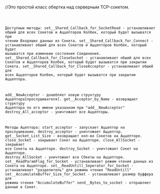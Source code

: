   //Это простой класс обертка над серверным TCP-сокетом.

<code>

  Доступные методы:
  set__Shared_Callback_for_SocketRead     - устанавливает обший для всех Сокетов и Аццепторов Колбек, который будет вызыватся при чтении Входяших данных из Сокета.
  set__Shared_Callback_for_Connect        - устанавливает обший для всех Сокетов и Аццепторов Колбек, который будет вызыватся при изменеии состояния Соединения.
  set__Shared_Callback_for_CloseSocket    - устанавливает обший для всех Сокетов и Аццепторов Колбек, который будет вызыватся при закрытии Сокета.
  set__Shared_Callback_for_CloseAcceptor  - устанавливает обший для всех Аццепторов Колбек, который будет вызыватся при закрытии Аццептора.

  add__NewAcceptor                        - доавбляет новую структуру Аццептора[прослушивателя].
  get__Acceptor_by_Name                   - возвращает стурктуру Аццептора по его имени указанном при "add__NewAcceptor"
  destroy_All_acceptor                    - уничтожает все Аццепторы.

  Методы Ацептора:
  start_acceptor                          - запускает Аццептор на прослушивание.
  destroy_acceptor                        - уничтожает Аццептор.
  get__Socket_List_Size                   - возвращает кол-во Сокетов на Аццепторе.
  close_Socket                            - закрывает Сокет на Аццепторе.
  close_AllSocket                         - закрывает все Сокеты на Аццепторе.
  destroy_Socket                          - уничтожает Сокет на Аццепторе.
  destroy_AllSocket                       - уничтожает все СОкеты на Аццепторе.
  set__ReadParamFlag_for_Socket           - устанавливает режим чтения данных из Сокета на Аццепторе.
  set__ReadUntill_Seperator_for_Socket    - устанавливает "разделитель" для режима чтения "ReadUntill"
  set__AccumulateBuffer_Size_for_Socket   - устанавливает размер буффера для режима чтения "AccumulateBuffer"
  send__Bytes_to_socket                   - отправляет данные в Сокет.
  
</code>
